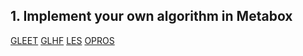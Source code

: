 ## 1. Implement your own algorithm in Metabox

[GLEET](source/guide/Gallery/GLEET.md)
[GLHF](source/guide/Gallery/GLHF.md)
[LES](source/guide/Gallery/LES.md)
[OPROS](source/guide/Gallery/OPROS.md)

